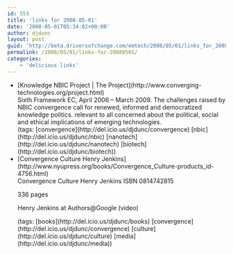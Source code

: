 ```yaml
---
id: 553
title: 'links for 2008-05-01'
date: '2008-05-01T05:34:02+00:00'
author: djdunc
layout: post
guid: 'http://beta.driversofchange.com/emtech/2008/05/01/links_for_20080501/'
permalink: /2008/05/01/links-for-20080501/
categories:
    - 'delicious links'
---
```


- <div class="delicious-link">[Knowledge NBIC Project | The Project](http://www.converging-technologies.org/project.html)</div><div class="delicious-extended">Sixth Framework EC, April 2006 – March 2009. The challenges raised by NBIC convergence call for renewed, informed and democratized knowledge politics. relevant to all concerned about the political, social and ethical implications of emerging technologies.</div><div class="delicious-tags">(tags: [convergence](http://del.icio.us/djdunc/convergence) [nbic](http://del.icio.us/djdunc/nbic) [nanotech](http://del.icio.us/djdunc/nanotech) [biotech](http://del.icio.us/djdunc/biotech))</div>
- <div class="delicious-link">[Convergence Culture Henry Jenkins](http://www.nyupress.org/books/Convergence_Culture-products_id-4756.html)</div><div class="delicious-extended">Convergence Culture Henry Jenkins ISBN 0814742815
    
    336 pages
    
    Henry Jenkins at Authors@Google (video)
    
    </div><div class="delicious-tags">(tags: [books](http://del.icio.us/djdunc/books) [convergence](http://del.icio.us/djdunc/convergence) [culture](http://del.icio.us/djdunc/culture) [media](http://del.icio.us/djdunc/media))</div>